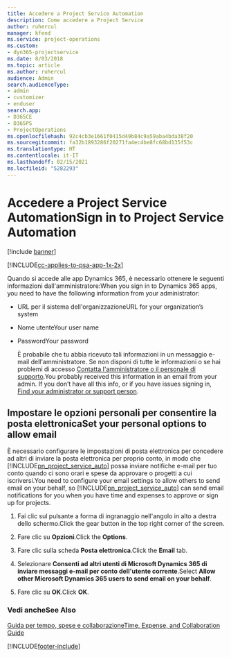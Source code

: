 ```yaml
---
title: Accedere a Project Service Automation
description: Come accedere a Project Service
author: ruhercul
manager: kfend
ms.service: project-operations
ms.custom:
- dyn365-projectservice
ms.date: 8/03/2018
ms.topic: article
ms.author: ruhercul
audience: Admin
search.audienceType:
- admin
- customizer
- enduser
search.app:
- D365CE
- D365PS
- ProjectOperations
ms.openlocfilehash: 92c4cb3e1661f0415d49b84c9a59aba4bda38f20
ms.sourcegitcommit: fa32b1893286f20271fa4ec4be8fc68bd135f53c
ms.translationtype: HT
ms.contentlocale: it-IT
ms.lasthandoff: 02/15/2021
ms.locfileid: "5282293"
---
```

# <a name="sign-in-to-project-service-automation"></a><span data-ttu-id="b2464-103">Accedere a Project Service Automation</span><span class="sxs-lookup"><span data-stu-id="b2464-103">Sign in to Project Service Automation</span></span>

[!include [banner](../includes/psa-now-project-operations.md)]

[!INCLUDE[cc-applies-to-psa-app-1x-2x](../includes/cc-applies-to-psa-app-1x-2x.md)]

<span data-ttu-id="b2464-104">Quando si accede alle app Dynamics 365, è necessario ottenere le seguenti informazioni dall'amministratore:</span><span class="sxs-lookup"><span data-stu-id="b2464-104">When you sign in to Dynamics 365 apps, you need to have the following information from your administrator:</span></span>  
  
- <span data-ttu-id="b2464-105">URL per il sistema dell'organizzazione</span><span class="sxs-lookup"><span data-stu-id="b2464-105">URL for your organization’s system</span></span>  
  
- <span data-ttu-id="b2464-106">Nome utente</span><span class="sxs-lookup"><span data-stu-id="b2464-106">Your user name</span></span>  
  
- <span data-ttu-id="b2464-107">Password</span><span class="sxs-lookup"><span data-stu-id="b2464-107">Your password</span></span>  
  
  <span data-ttu-id="b2464-108">È probabile che tu abbia ricevuto tali informazioni in un messaggio e-mail dell'amministratore. Se non disponi di tutte le informazioni o se hai problemi di accesso [Contatta l'amministratore o il personale di supporto](https://docs.microsoft.com/dynamics365/customerengagement/on-premises/basics/find-administrator-support).</span><span class="sxs-lookup"><span data-stu-id="b2464-108">You probably received this information in an email from your admin. If you don’t have all this info, or if you have issues signing in, [Find your administrator or support person](https://docs.microsoft.com/dynamics365/customerengagement/on-premises/basics/find-administrator-support).</span></span>  
  
## <a name="set-your-personal-options-to-allow-email"></a><span data-ttu-id="b2464-109">Impostare le opzioni personali per consentire la posta elettronica</span><span class="sxs-lookup"><span data-stu-id="b2464-109">Set your personal options to allow email</span></span>  
 <span data-ttu-id="b2464-110">È necessario configurare le impostazioni di posta elettronica per concedere ad altri di inviare la posta elettronica per proprio conto, in modo che [!INCLUDE[pn_project_service_auto](../includes/pn-project-service-auto.md)] possa inviare notifiche e-mail per tuo conto quando ci sono orari e spese da approvare o progetti a cui iscriversi.</span><span class="sxs-lookup"><span data-stu-id="b2464-110">You need to configure your email settings to allow others to send email on your behalf, so [!INCLUDE[pn_project_service_auto](../includes/pn-project-service-auto.md)] can send email notifications for you when you have time and expenses to approve or sign up for projects.</span></span>  
  
1.  <span data-ttu-id="b2464-111">Fai clic sul pulsante a forma di ingranaggio nell'angolo in alto a destra dello schermo.</span><span class="sxs-lookup"><span data-stu-id="b2464-111">Click the gear button in the top right corner of the screen.</span></span>  
  
2.  <span data-ttu-id="b2464-112">Fare clic su **Opzioni**.</span><span class="sxs-lookup"><span data-stu-id="b2464-112">Click the **Options**.</span></span>  
  
3.  <span data-ttu-id="b2464-113">Fare clic sulla scheda **Posta elettronica**.</span><span class="sxs-lookup"><span data-stu-id="b2464-113">Click the **Email** tab.</span></span>  
  
4.  <span data-ttu-id="b2464-114">Selezionare **Consenti ad altri utenti di Microsoft Dynamics 365 di inviare messaggi e-mail per conto dell'utente corrente**.</span><span class="sxs-lookup"><span data-stu-id="b2464-114">Select **Allow other Microsoft Dynamics 365 users to send email on your behalf**.</span></span>  
  
5.  <span data-ttu-id="b2464-115">Fare clic su **OK**.</span><span class="sxs-lookup"><span data-stu-id="b2464-115">Click **OK**.</span></span>  
  
### <a name="see-also"></a><span data-ttu-id="b2464-116">Vedi anche</span><span class="sxs-lookup"><span data-stu-id="b2464-116">See Also</span></span>  
 [<span data-ttu-id="b2464-117">Guida per tempo, spese e collaborazione</span><span class="sxs-lookup"><span data-stu-id="b2464-117">Time, Expense, and Collaboration Guide</span></span>](../psa/time-expense-collaboration-guide.md)


[!INCLUDE[footer-include](../includes/footer-banner.md)]